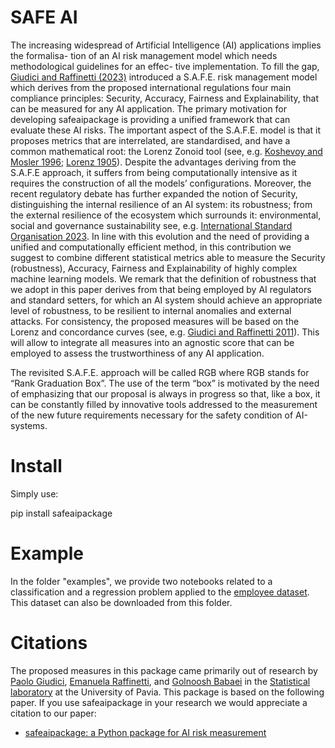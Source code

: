 # SAFE AI

The increasing widespread of Artificial Intelligence (AI) applications implies the formalisa-
tion of an AI risk management model which needs methodological guidelines for an effec-
tive implementation. To fill the gap, [Giudici and Raffinetti (2023)](https://www.sciencedirect.com/science/article/pii/S1544612323004609) 
introduced a S.A.F.E.
risk management model which derives from the proposed international regulations four main
compliance principles: Security, Accuracy, Fairness and Explainability, that can be measured
for any AI application. The primary motivation for developing safeaipackage is providing a
unified framework that can evaluate these AI risks.
The important aspect of the S.A.F.E. model is that it proposes metrics that are interrelated,
are standardised, and have a common mathematical root: the Lorenz Zonoid tool (see, e.g. [Koshevoy and Mosler 1996](https://www.tandfonline.com/doi/abs/10.1080/01621459.1996.10476955); [Lorenz 1905](https://link.springer.com/article/10.1007/s11135-023-01613-y)). 
Despite the advantages deriving from the S.A.F.E
approach, it suffers from being computationally intensive as it requires the construction of
all the models’ configurations. Moreover, the recent regulatory debate has further expanded
the notion of Security, distinguishing the internal resilience of an AI system: its robustness;
from the external resilience of the ecosystem which surrounds it: environmental, social and
governance sustainability see, e.g. [International Standard Organisation 2023](https://www.iso.org/standard/77304.html).
In line with this evolution and the need of providing a unified and computationally efficient
method, in this contribution we suggest to combine different statistical metrics able to measure
the Security (robustness), Accuracy, Fairness and Explainability of highly complex machine
learning models. We remark that the definition of robustness that we adopt in this paper
derives from that being employed by AI regulators and standard setters, for which an AI
system should achieve an appropriate level of robustness, to be resilient to internal anomalies
and external attacks. For consistency, the proposed measures will be based on the Lorenz and
concordance curves (see, e.g. [Giudici and Raffinetti 2011](https://www.sciencedirect.com/science/article/pii/S0167715210002816?casa_token=vmope_BDFxcAAAAA:82Klf9ITRpkb7580mnvxfebtLu-SaTcuhpJKnqq6OeF3NtW-xmy5acHsUUJuhGUzkALZUBYX1g)). This will allow to
integrate all measures into an agnostic score that can be employed to assess the trustworthiness
of any AI application.

The revisited S.A.F.E. approach will be called RGB where RGB stands for “Rank Graduation
Box”. The use of the term “box” is motivated by the need of emphasizing that our proposal is
always in progress so that, like a box, it can be constantly filled by innovative tools addressed
to the measurement of the new future requirements necessary for the safety condition of
AI-systems.


# Install

Simply use:

pip install safeaipackage


# Example

In the folder "examples", we provide two notebooks related to a classification and a regression problem applied to the [employee dataset](https://search.r-project.org/CRAN/refmans/stima/html/employee.html).
This dataset can also be downloaded from this folder. 


# Citations

The proposed measures in this package came primarily out of research by 
[Paolo Giudici](https://www.linkedin.com/in/paolo-giudici-60028a/), [Emanuela Raffinetti](https://www.linkedin.com/in/emanuela-raffinetti-a3980215/), 
and [Golnoosh Babaei](https://www.linkedin.com/in/golnoosh-babaei-990077187/) in the [Statistical laboratory](https://sites.google.com/unipv.it/statslab-pavia/home?authuser=0) 
at the University of Pavia. 
This package is based on the following paper. If you use safeaipackage in your research we would appreciate a citation to our paper:
* [safeaipackage: a Python package for AI risk measurement](https://papers.ssrn.com/sol3/papers.cfm?abstract_id=4744576)

